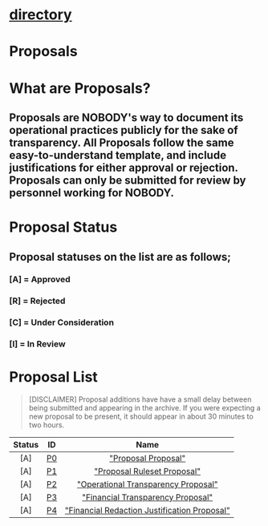 # [directory](https://nobodyteam.com)
# Proposals

# What are Proposals?
## Proposals are NOBODY's way to document its operational practices publicly for the sake of transparency. All Proposals follow the same easy-to-understand template, and include justifications for either approval or rejection. Proposals can only be submitted for review by personnel working for NOBODY.

# Proposal Status
## Proposal statuses on the list are as follows;
### [A] = Approved
### [R] = Rejected
### [C] = Under Consideration
### [I] = In Review

# Proposal List

> [DISCLAIMER]
> Proposal additions have have a small delay between being submitted and appearing in the archive. If you were expecting a new proposal to be present, it should appear in about 30 minutes to two hours.

| Status| ID  | Name  |
| :---: |:---:| :---:|
| [A]     | [P0](https://nobodyteam.com/archive/proposals/proposalsarchive/P0.pdf) | ["Proposal Proposal"](https://nobodyteam.com/archive/proposals/proposalsarchive/P0.pdf) |
| [A]     | [P1](https://nobodyteam.com/archive/proposals/proposalsarchive/P1.pdf) | ["Proposal Ruleset Proposal"](https://nobodyteam.com/archive/proposals/proposalsarchive/P1.pdf) |
| [A]     | [P2](https://nobodyteam.com/archive/proposals/proposalsarchive/P2.pdf) | ["Operational Transparency Proposal"](https://nobodyteam.com/archive/proposals/proposalsarchive/P2.pdf) |
| [A]     | [P3](https://nobodyteam.com/archive/proposals/proposalsarchive/P3.pdf) | ["Financial Transparency Proposal"](https://nobodyteam.com/archive/proposals/proposalsarchive/P3.pdf) |
| [A]     | [P4](https://nobodyteam.com/archive/proposals/proposalsarchive/P4.pdf) | ["Financial Redaction Justification Proposal"](https://nobodyteam.com/archive/proposals/proposalsarchive/P4.pdf) |
